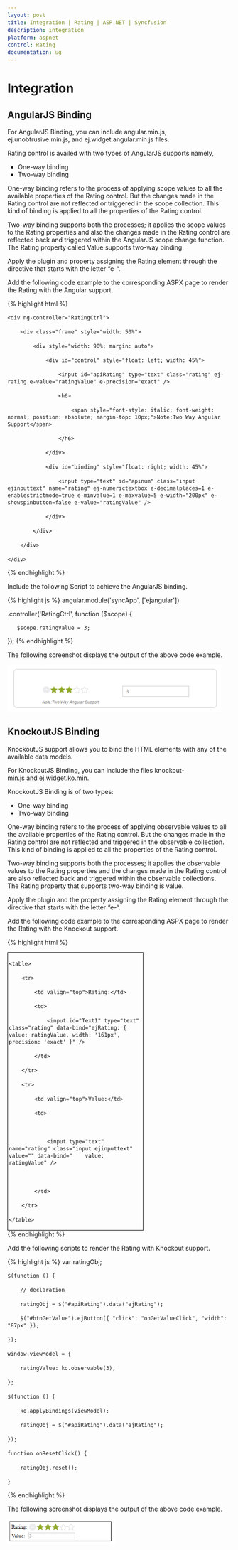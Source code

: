 ```yaml
---
layout: post
title: Integration | Rating | ASP.NET | Syncfusion
description: integration
platform: aspnet
control: Rating
documentation: ug
---
```


# Integration

## AngularJS Binding

For AngularJS Binding, you can include angular.min.js, ej.unobtrusive.min.js, and ej.widget.angular.min.js files.

Rating control is availed with two types of AngularJS supports namely,

* One-way binding
* Two-way binding

One-way binding refers to the process of applying scope values to all the available properties of the Rating control. But the changes made in the Rating control are not reflected or triggered in the scope collection. This kind of binding is applied to all the properties of the Rating control.

Two-way binding supports both the processes; it applies the scope values to the Rating properties and also the changes made in the Rating control are reflected back and triggered within the AngularJS scope change function. The Rating property called Value supports two-way binding.

Apply the plugin and property assigning the Rating element through the directive that starts with the letter “e-“.

Add the following code example to the corresponding ASPX page to render the Rating with the Angular support.

{% highlight html %}
<div ng-app="syncApp">

    <div ng-controller="RatingCtrl">

        <div class="frame" style="width: 50%">

            <div style="width: 90%; margin: auto">

                <div id="control" style="float: left; width: 45%">

                    <input id="apiRating" type="text" class="rating" ej-rating e-value="ratingValue" e-precision="exact" />

                    <h6>

                        <span style="font-style: italic; font-weight: normal; position: absolute; margin-top: 10px;">Note:Two Way Angular Support</span>

                    </h6>

                </div>

                <div id="binding" style="float: right; width: 45%">

                    <input type="text" id="apinum" class="input ejinputtext" name="rating" ej-numerictextbox e-decimalplaces=1 e-enablestrictmode=true e-minvalue=1 e-maxvalue=5 e-width="200px" e-showspinbutton=false e-value="ratingValue" />

                </div>

            </div>

        </div>

    </div>

</div>
{% endhighlight %}

Include the following Script to achieve the AngularJS binding.

{% highlight js %}
angular.module('syncApp', ['ejangular'])

   .controller('RatingCtrl', function ($scope) {

       $scope.ratingValue = 3;

   });
{% endhighlight %}


The following screenshot displays the output of the above code example.

![](Integration_images/Integration_img1.png)

## KnockoutJS Binding

KnockoutJS support allows you to bind the HTML elements with any of the available data models.

For KnockoutJS Binding, you can include the files knockout-min.js and ej.widget.ko.min.

KnockoutJS Binding is of two types:

* One-way binding
* Two-way binding

One-way binding refers to the process of applying observable values to all the available properties of the Rating control. But the changes made in the Rating control are not reflected and triggered in the observable collection. This kind of binding is applied to all the properties of the Rating control.

Two-way binding supports both the processes; it applies the observable values to the Rating properties and the changes made in the Rating control are also reflected back and triggered within the observable collections. The Rating property that supports two-way binding is value.

Apply the plugin and the property assigning the Rating element through the directive that starts with the letter “e-“.

Add the following code example to the corresponding ASPX page to render the Rating with the Knockout support.

{% highlight html %}
<div id="Div2" style="border: 1px solid black; width: 300px; padding: 2px">

    <table>

        <tr>

            <td valign="top">Rating:</td>

            <td>

                <input id="Text1" type="text" class="rating" data-bind="ejRating: { value: ratingValue, width: '161px', precision: 'exact' }" />

            </td>

        </tr>

        <tr>

            <td valign="top">Value:</td>

            <td>



                <input type="text" name="rating" class="input ejinputtext" value="" data-bind="    value: ratingValue" />



            </td>

        </tr>

    </table>

</div>
{% endhighlight %}

Add the following scripts to render the Rating with Knockout support.

{% highlight js %}
var ratingObj;

    $(function () {

        // declaration           

        ratingObj = $("#apiRating").data("ejRating");

        $("#btnGetValue").ejButton({ "click": "onGetValueClick", "width": "87px" });

    });

    window.viewModel = {

        ratingValue: ko.observable(3),

    };

    $(function () {

        ko.applyBindings(viewModel);

        ratingObj = $("#apiRating").data("ejRating");

    });

    function onResetClick() {

        ratingObj.reset();

    }
{% endhighlight %}

The following screenshot displays the output of the above code example.

![](Integration_images/Integration_img2.png)
